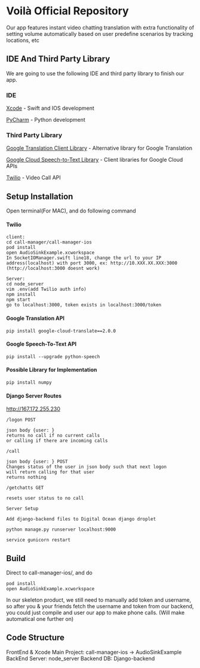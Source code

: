 # Voilà Official Repository

Our app features instant video chatting translation with extra functionality of setting volume automatically based on user predefine scenarios by tracking locations, etc


## IDE And Third Party Library

We are going to use the following IDE and third party library to finish our app.

### IDE

[Xcode](https://developer.apple.com/xcode/) - Swift and IOS development

[PyCharm](https://www.jetbrains.com/pycharm/) - Python development

### Third Party Library

[Google Translation Client Library](https://cloud.google.com/translate/docs/reference/libraries/v3/overview-v3) - Alternative library for Google Translation

[Google Cloud Speech-to-Text Library](https://cloud.google.com/speech-to-text/docs/reference/libraries) - Client libraries for Google Cloud APIs

[Twilio](https://www.twilio.com/docs/libraries) - Video Call API

## Setup Installation 

Open terminal(For MAC), and do following command

#### Twilio

```
client:
cd call-manager/call-manager-ios
pod install
open AudioSinkExample.xcworkspace
In SocketIOManager.swift line18, change the url to your IP address(localhost) with port 3000, ex: http://10.XXX.XX.XXX:3000 (http://localhost:3000 doesnt work)

Server:
cd node_server
vim .env(add Twilio auth info)
npm install
npm start
go to localhost:3000, token exists in localhost:3000/token
```

#### Google Translation API

```
pip install google-cloud-translate==2.0.0
```


#### Google Speech-To-Text API

```
pip install --upgrade python-speech
```

#### Possible Library for Implementation

```
pip install numpy
```
#### Django Server Routes
http://167.172.255.230

```
/logon POST

json body {user: }
returns no call if no current calls
or calling if there are incoming calls

/call

json body {user: } POST
Changes status of the user in json body such that next logon
will return calling for that user
returns nothing

/getchatts GET

resets user status to no call

Server Setup

Add django-backend files to Digital Ocean django droplet

python manage.py runserver localhost:9000

service gunicorn restart
```

## Build

Direct to call-manager-ios/, and do

```
pod install
open AudioSinkExample.xcworkspace
```

In our skeleton product, we still need to manually add token and username, so after you & your friends fetch the username and token from our backend, you could just compile and user our app to make phone calls. (Will make automatical one further on)

## Code Structure

FrontEnd & Xcode Main Project: call-manager-ios -> AudioSinkExample
BackEnd Server: node_server
Backend DB: Django-backend


